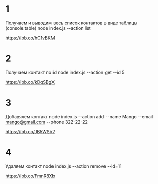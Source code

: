 # 1

Получаем и выводим весь список контактов в виде таблицы (console.table) node index.js --action list

https://ibb.co/hC1vBKM

# 2

Получаем контакт по id node index.js --action get --id 5

https://ibb.co/kDqSBgX

# 3

Добавялем контакт node index.js --action add --name Mango --email mango@gmail.com --phone 322-22-22

https://ibb.co/JB5WSb7

# 4

Удаляем контакт node index.js --action remove --id=11

https://ibb.co/FmnR8Xb
